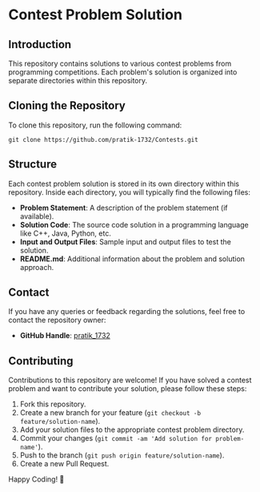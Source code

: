 # Contest Problem Solution

## Introduction
This repository contains solutions to various contest problems from programming competitions. Each problem's solution is organized into separate directories within this repository.

## Cloning the Repository
To clone this repository, run the following command:
```
git clone https://github.com/pratik-1732/Contests.git
```

## Structure
Each contest problem solution is stored in its own directory within this repository. Inside each directory, you will typically find the following files:
- **Problem Statement**: A description of the problem statement (if available).
- **Solution Code**: The source code solution in a programming language like C++, Java, Python, etc.
- **Input and Output Files**: Sample input and output files to test the solution.
- **README.md**: Additional information about the problem and solution approach.

## Contact
If you have any queries or feedback regarding the solutions, feel free to contact the repository owner:
- **GitHub Handle**: [pratik_1732](https://github.com/pratik-1732)

## Contributing
Contributions to this repository are welcome! If you have solved a contest problem and want to contribute your solution, please follow these steps:
1. Fork this repository.
2. Create a new branch for your feature (`git checkout -b feature/solution-name`).
3. Add your solution files to the appropriate contest problem directory.
4. Commit your changes (`git commit -am 'Add solution for problem-name'`).
5. Push to the branch (`git push origin feature/solution-name`).
6. Create a new Pull Request.

Happy Coding! 🚀
